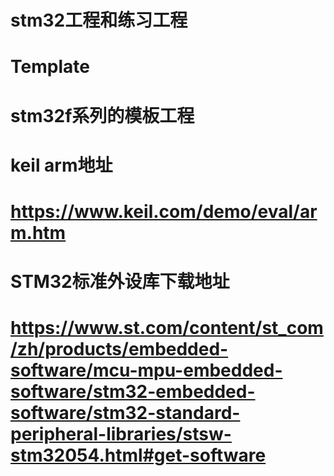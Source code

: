 # stm32工程和练习工程

# Template
# stm32f系列的模板工程

# keil arm地址
# https://www.keil.com/demo/eval/arm.htm

# STM32标准外设库下载地址
# https://www.st.com/content/st_com/zh/products/embedded-software/mcu-mpu-embedded-software/stm32-embedded-software/stm32-standard-peripheral-libraries/stsw-stm32054.html#get-software
